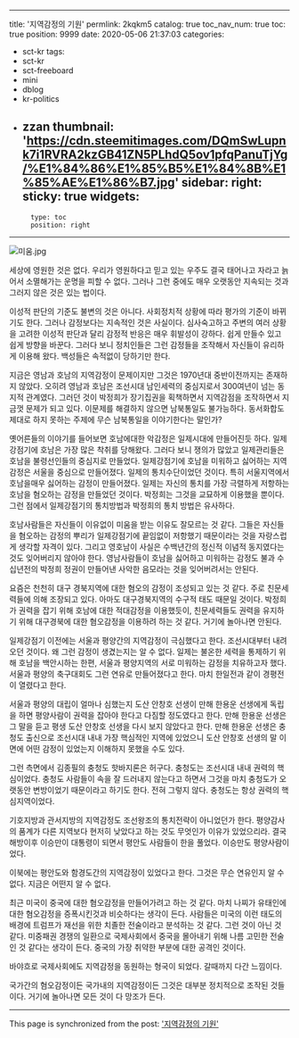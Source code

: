 
---
title: '지역감정의 기원'
permlink: 2kqkm5
catalog: true
toc_nav_num: true
toc: true
position: 9999
date: 2020-05-06 21:37:03
categories:
- sct-kr
tags:
- sct-kr
- sct-freeboard
- mini
- dblog
- kr-politics
- zzan
thumbnail: 'https://cdn.steemitimages.com/DQmSwLupnk7i1RVRA2kzGB41ZN5PLhdQ5ov1pfqPanuTjYg/%E1%84%86%E1%85%B5%E1%84%8B%E1%85%AE%E1%86%B7.jpg'
sidebar:
    right:
        sticky: true
widgets:
    -
        type: toc
        position: right
---


![미움.jpg](https://cdn.steemitimages.com/DQmSwLupnk7i1RVRA2kzGB41ZN5PLhdQ5ov1pfqPanuTjYg/%E1%84%86%E1%85%B5%E1%84%8B%E1%85%AE%E1%86%B7.jpg)

세상에 영원한 것은 없다. 우리가 영원하다고 믿고 있는 우주도 결국 태어나고 자라고 늙어서 소멸해가는 운명을 피할 수 없다. 그러나 그런 중에도 매우 오랫동안 지속되는 것과 그러지 않은 것은 있는 법이다.

이성적 판단의 기준도 불변의 것은 아니다. 사회정치적 상황에 따라 평가의 기준이 바뀌기도 한다. 그러나 감정보다는 지속적인 것은 사실이다. 심사숙고하고 주변의 여러 상황을 고려한 이성적 판단과 달리 감정적 반응은 매우 휘발성이 강하다. 쉽게 만들수 있고 쉽게 방향을 바꾼다. 그러다 보니 정치인들은 그런 감정들을 조작해서 자신들이 유리하게 이용해 왔다. 백성들은 속적없이 당하기만 한다.

지금은 영남과 호남의 지역감정이 문제이지만 그것은 1970년대 중반이전까지는 존재하지 않았다. 오히려 영남과 호남은 조선시대 남인세력의 중심지로서 300여년이 넘는 동지적 관계였다. 그러던 것이 박정희가 장기집권을 획책하면서 지역감점을 조작하면서 지금껏 문제가 되고 있다. 이문제를 해결하지 않으면 남북통일도 불가능하다. 동서화합도 제대로 하지 못하는 주제에 무슨 남북통일을 이야기한다는 말인가?

옛어른들의 이야기를 들어보면 호남에대한 악감정은 일제시대에 만들어진듯 하다. 일제강점기에 호남은 가장 많은 착취를 당해왔다. 그러다 보니 쟁의가 많았고 일제관리들은 호남을 불령선인들의 중심지로 만들었다. 일제강점기에 호남을 미워하고 싫어하는 지역감정은 서울을 중심으로 만들어졌다. 일제의 통치수단이었던 것이다. 특히 서울지역에서 호남을매우 싫어하는 감정이 만들어졌다. 일제는 자신의 통치를 가장 극렬하게 저항하는 호남을 혐오하는 감정을 만들었던 것이다. 박정희는 그것을 교묘하게 이용했을 뿐이다. 그런 점에서 일제강점기의 통치방법과 박정희의 통치 방법은 유사하다.

호남사람들은 자신들이 이유없이 미움을 받는 이유도 잘모르는 것 같다. 그들은 자신들을 혐오하는 감정의 뿌리가 일제강점기에 끝임없이 저항했기 때문이라는 것을 자랑스럽게 생각할 자격이 있다. 그리고 영호남이 사실은 수백년간의 정신적 이념적 동지였다는 것도 잊어버리지 않아야 한다. 영남사람들이 호남을 싫어하고 미워하는 감정도 불과 수십년전의 박정희 정권이 만들어낸 사악한 음모라는 것을 잊어버려서는 안된다.

요즘은 천천히 대구 경북지역에 대한 혐오의 감정이 조성되고 있는 것 같다. 주로 친문세력들에 의해 조장되고 있다. 아마도 대구경북지역의 수구적 태도 때문일 것이다. 박정희가 권력을 잡기 위해 호남에 대한 적대감정을 이용했듯이, 친문세력들도 권력을 유지하기 위해 대구경북에 대한 혐오감정을 이용하려 하는 것 같다. 거기에 놀아나면 안된다.

일제강점기 이전에는 서울과 평양간의 지역감정이 극심했다고 한다. 조선시대부터 내려오던 것이다. 왜 그런 감정이 생겼는지는 알 수 없다. 일제는 불온한 세력을 통제하기 위해 호남을 백안시하는 한편, 서울과 평양지역의 서로 미워하는 감정을 치유하고자 했다. 서울과 평양의 축구대회도 그런 연유로 만들어졌다고 한다. 마치 한일전과 같이 경평전이 열렸다고 한다.

서울과 평양의 대립이 얼마나 심했는지 도산 안창호 선생이 만해 한용운 선생에게 독립을 하면 평양사람이 권력을 잡아야 한다고 다짐할 정도였다고 한다. 만해 한용운 선생은 그 말을 듣고 평생 도산 안창호 선생을 다시 보지 않았다고 한다. 만해 한용운 선생은 충청도 출신으로 조선시대 내내 가장 핵심적인 지역에 있었으니 도산 안창호 선생의 말 이면에 어떤 감정이 있었는지 이해하지 못했을 수도 있다.

그런 측면에서 김종필의 충청도 핫바지론은 허구다. 충청도는 조선시대 내내 권력의 핵심이었다. 충청도 사람들이 속을 잘 드러내지 않는다고 하면서 그것을 마치 충청도가 오랫동안 변방이었기 때문이라고 하기도 한다. 전혀 그렇지 않다. 충청도는 항상 권력의 핵심지역이었다.

기호지방과 관서지방의 지역감정도 조선왕조의 통치전략이 아니었던가 한다. 평양감사의 품계가 다른 지역보다 현저히 낮았다고 하는 것도 무엇인가 이유가 있었으리라. 결국 해방이후 이승만이 대통령이 되면서 평안도 사람들이 한을 풀었다. 이승만도 평양사람이었다.

이북에는 평안도와 함경도간의 지역감정이 있었다고 한다. 그것은 무슨 연유인지 알 수 없다. 지금은 어떤지 알 수 없다.

최근 미국이 중국에 대한 혐오감정을 만들어가려고 하는 것 같다. 마치 나찌가 유태인에 대한 혐오감정을 증폭시킨것과 비슷하다는 생각이 든다. 사람들은 미국의 이런 태도의 배경에 트럼프가 재선을 위한 치졸한 전술이라고 분석하는 것 같다. 그런 것이 아닌 것 같다. 미중패권 경쟁의 일환으로 국제사회에서 중국을 몰아내기 위해 나름 고민한 전술인 것 같다는 생각이 든다. 중국의 가장 취약한 부분에 대한 공격인 것이다.

바야흐로 국제사회에도 지역감정을 동원하는 형국이 되었다. 갈때까지 다간 느낌이다.

국가간의 혐오감정이든 국가내의 지역감정이든 그것은 대부분 정치적으로 조작된 것들이다. 거기에 놀아나면 모든 것이 다 망조가 든다.

- - -

This page is synchronized from the post: ['지역감정의 기원'](https://steemit.com/@oldstone/2kqkm5)
